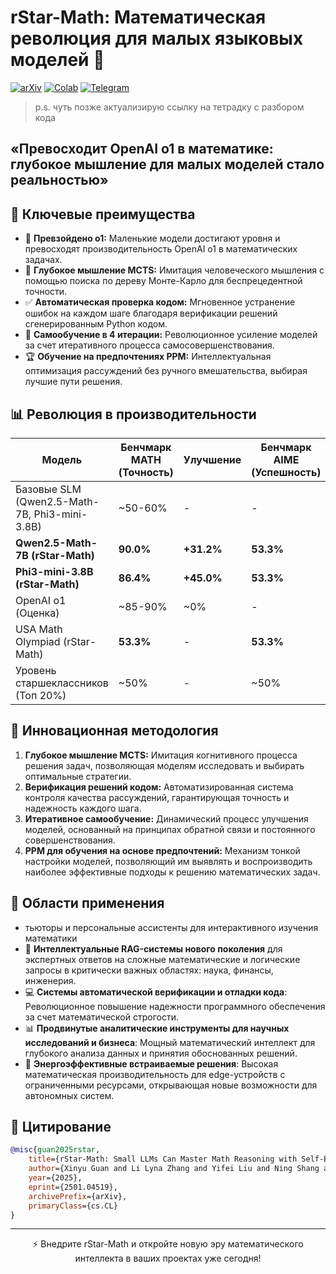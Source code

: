 # rStar-Math: Математическая революция для малых языковых моделей 🚀

[![arXiv](https://img.shields.io/badge/arXiv-2406.XXXXX-b31b1b.svg)](https://arxiv.org/abs/2501.04519)
[![Colab](https://colab.research.google.com/assets/colab-badge.svg)](https://colab.research.google.com/github/Verbasik/Weekly-arXiv-ML-AI-Research-Review/blob/main/2024/week-XX/experiments.ipynb) 
[![Telegram](https://img.shields.io/badge/📢_Telegram_Channel-2CA5E0?style=flat)](https://t.me/TheWeeklyBrief)

> p.s. чуть позже актуализирую ссылку на тетрадку с разбором кода

## **«Превосходит OpenAI o1 в математике: глубокое мышление для малых моделей стало реальностью»**

## 📌 Ключевые преимущества

- 🚀 **Превзойдено o1:**  Маленькие модели достигают уровня и превосходят производительность OpenAI o1 в математических задачах.
- 🧠 **Глубокое мышление MCTS:**  Имитация человеческого мышления с помощью поиска по дереву Монте-Карло для беспрецедентной точности.
- ✅ **Автоматическая проверка кодом:**  Мгновенное устранение ошибок на каждом шаге благодаря верификации решений сгенерированным Python кодом.
- 🔄 **Самообучение в 4 итерации:**  Революционное усиление моделей за счет итеративного процесса самосовершенствования.
- 🏆 **Обучение на предпочтениях PPM:**  Интеллектуальная оптимизация рассуждений без ручного вмешательства, выбирая лучшие пути решения.

## 📊 Революция в производительности

| Модель                             | Бенчмарк MATH (Точность) | Улучшение | Бенчмарк AIME (Успешность) |
|------------------------------------|--------------------------|------------|---------------------------|
| Базовые SLM (Qwen2.5-Math-7B, Phi3-mini-3.8B) | ~50-60%                  | -          | -                         |
| **Qwen2.5-Math-7B (rStar-Math)**     | **90.0%**                | **+31.2%** | **53.3%**                 |
| **Phi3-mini-3.8B (rStar-Math)**     | **86.4%**                | **+45.0%** | **53.3%**                 |
| OpenAI o1 (Оценка)                 | ~85-90%                  | ~0%        | -                         |
| USA Math Olympiad (rStar-Math)      | **53.3%**                | -          | **53.3%**                 |
| Уровень старшеклассников (Топ 20%)   | ~50%                   | -          | ~50%                      |

## 🧠 Инновационная методология

1. **Глубокое мышление MCTS:**  Имитация когнитивного процесса решения задач, позволяющая моделям исследовать и выбирать оптимальные стратегии.
2. **Верификация решений кодом:**  Автоматизированная система контроля качества рассуждений, гарантирующая точность и надежность каждого шага.
3. **Итеративное самообучение:**  Динамический процесс улучшения моделей, основанный на принципах обратной связи и постоянного совершенствования.
4. **PPM для обучения на основе предпочтений:**  Механизм тонкой настройки моделей, позволяющий им выявлять и воспроизводить наиболее эффективные подходы к решению математических задач.

## 🌟 Области применения

- тьюторы и персональные ассистенты для интерактивного изучения математики
- 🚀 **Интеллектуальные RAG-системы нового поколения** для экспертных ответов на сложные математические и логические запросы в критически важных областях: наука, финансы, инженерия.
- 💻 **Системы автоматической верификации и отладки кода**:  Революционное повышение надежности программного обеспечения за счет математической строгости.
- 📊 **Продвинутые аналитические инструменты для научных исследований и бизнеса**:  Мощный математический интеллект для глубокого анализа данных и принятия обоснованных решений.
- 🧩 **Энергоэффективные встраиваемые решения**:  Высокая математическая производительность для edge-устройств с ограниченными ресурсами, открывающая новые возможности для автономных систем.

## 📜 Цитирование

```bibtex
@misc{guan2025rstar,
    title={rStar-Math: Small LLMs Can Master Math Reasoning with Self-Evolved Deep Thinking},
    author={Xinyu Guan and Li Lyna Zhang and Yifei Liu and Ning Shang and Youran Sun and Yi Zhu and Fan Yang and Mao Yang},
    year={2025},
    eprint={2501.04519},
    archivePrefix={arXiv},
    primaryClass={cs.CL}
}
```

---

<p align="center">⚡ Внедрите rStar-Math и откройте новую эру математического интеллекта в ваших проектах уже сегодня!</p>